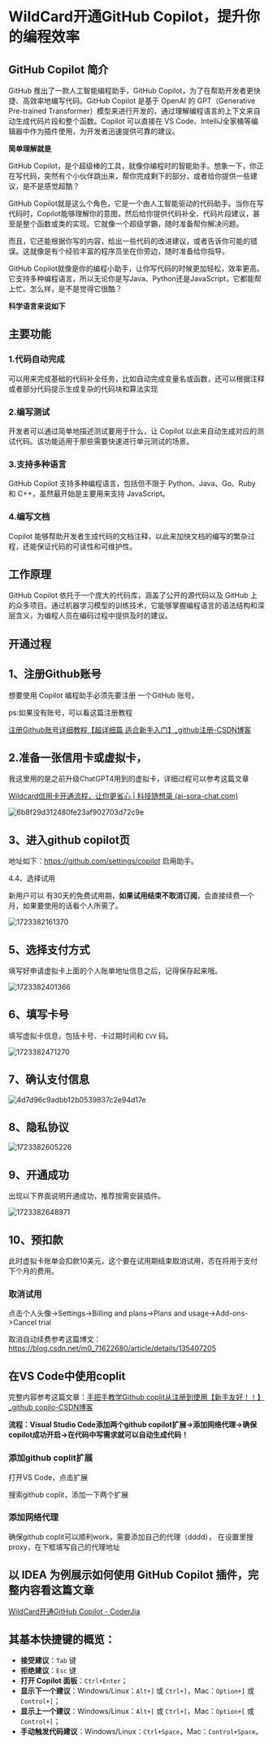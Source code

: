 # WildCard开通GitHub Copilot，提升你的编程效率

## GitHub Copilot 简介

GitHub 推出了一款人工智能编程助手，GitHub Copilot，为了在帮助开发者更快捷、高效率地编写代码。GitHub Copilot 是基于 OpenAI 的 GPT（Generative Pre-trained Transformer）模型来进行开发的，通过理解编程语言的上下文来自动生成代码片段和整个函数。Copilot 可以直接在 VS Code、IntelliJ全家桶等编辑器中作为插件使用，为开发者迅速提供可靠的建议。

**简单理解就是**

GitHub Copilot，是个超级棒的工具，就像你编程时的智能助手。想象一下，你正在写代码，突然有个小伙伴跳出来，帮你完成剩下的部分，或者给你提供一些建议，是不是感觉超酷？

GitHub Copilot就是这么个角色，它是一个由人工智能驱动的代码助手。当你在写代码时，Copilot能够理解你的意图，然后给你提供代码补全、代码片段建议，甚至是整个函数或类的实现。它就像一个超级学霸，随时准备帮你解决问题。

而且，它还能根据你写的内容，给出一些代码的改进建议，或者告诉你可能的错误。这就像是有个经验丰富的程序员坐在你旁边，随时准备给你指导。

GitHub Copilot就像是你的编程小助手，让你写代码的时候更加轻松，效率更高。它支持多种编程语言，所以无论你是写Java、Python还是JavaScript，它都能帮上忙。怎么样，是不是觉得它很酷？

**科学语言来说如下**

## 主要功能

### 1.代码自动完成

可以用来完成基础的代码补全任务，比如自动完成变量名或函数，还可以根据注释或者部分代码提示生成复杂的代码块和算法实现

### 2.编写测试

开发者可以通过简单地描述测试要用于什么，让 Copilot 以此来自动生成对应的测试代码。该功能适用于那些需要快速进行单元测试的场景。

### 3.支持多种语言

 GitHub Copilot 支持多种编程语言，包括但不限于 Python、Java、Go、Ruby 和 C++，虽然最开始是主要用来支持 JavaScript。

### 4.编写文档

Copilot 能够帮助开发者生成代码的文档注释，以此来加快文档的编写的繁杂过程，还能保证代码的可读性和可维护性。

## 工作原理

GitHub Copilot 依托于一个庞大的代码库，涵盖了公开的源代码以及 GitHub 上的众多项目。通过机器学习模型的训练技术，它能够掌握编程语言的语法结构和深层含义，为编程人员在编码过程中提供及时的建议。

## 开通过程

## 1、注册Github账号

想要使用 Copilot 编程助手必须先要注册 一个GitHub 账号。

ps:如果没有账号，可以看这篇注册教程

[注册Github账号详细教程【超详细篇 适合新手入门】_github注册-CSDN博客](https://blog.csdn.net/m0_67906358/article/details/128808210?ops_request_misc=&request_id=&biz_id=102&utm_term=github账号&utm_medium=distribute.pc_search_result.none-task-blog-2~all~sobaiduweb~default-0-128808210.nonecase&spm=1018.2226.3001.4187)

## 2.准备一张信用卡或虚拟卡，

我这里用的是之前升级ChatGPT4用到的虚拟卡，详细过程可以参考这篇文章

[Wildcard信用卡开通流程，让你更省心 | 科技随想录 (ai-sora-chat.com)](https://ai-sora-chat.com/#/handbook/Wildcard-credit-card-activation-process-making-you-worry-free.html)

![6b8f29d312480fe23af902703d72c9e](https://chatd.oss-us-east-1.aliyuncs.com/img2/202408112114557.png)

## 3、进入github copilot页

地址如下：https://github.com/settings/copilot 启用助手。

4.4、选择试用

新用户可以 有30天的免费试用期，**如果试用结束不取消订阅**，会直接续费一个月，如果要使用的话看个人所需了。

![1723382161370](https://chatd.oss-us-east-1.aliyuncs.com/img2/202408112116143.jpg)

## 5、选择支付方式

填写好申请虚拟卡上面的个人账单地址信息之后，记得保存起来哦。

![1723382401366](https://chatd.oss-us-east-1.aliyuncs.com/img2/202408112120600.png)

## 6、填写卡号

填写虚拟卡信息，包括卡号、卡过期时间和 `CVV` 码。

![1723382471270](https://chatd.oss-us-east-1.aliyuncs.com/img2/202408112121322.jpg)

## 7、确认支付信息

![4d7d96c9adbb12b0539837c2e94d17e](https://chatd.oss-us-east-1.aliyuncs.com/img2/202408112122538.png)

## 8、隐私协议

![1723382605226](https://chatd.oss-us-east-1.aliyuncs.com/img2/202408112123564.jpg)

## 9、开通成功

出现以下界面说明开通成功，推荐按需安装插件。

![1723382648971](https://chatd.oss-us-east-1.aliyuncs.com/img2/202408112124481.jpg)

## 10、预扣款

此时虚拟卡账单会扣款10美元，这个要在试用期结束取消试用，否在将用于支付下个月的费用。

### **取消试用**

点击个人头像->Settings->Billing and plans->Plans and usage->Add-ons->Cancel trial

取消自动续费参考这篇博文：https://blog.csdn.net/m0_71622680/article/details/135407205

## 在VS Code中使用coplit

完整内容参考这篇文章：[手把手教学Github coplit从注册到使用【新手友好！！】_github copilo-CSDN博客](https://blog.csdn.net/qq_61551948/article/details/140151275)

**流程：Visual Studio Code添加两个github copilot扩展→添加网络代理→确保copilot成功开启→在代码中写需求就可以自动生成代码！**

### 添加github coplit扩展

打开VS Code，点击扩展

搜索github coplit，添加一下两个扩展

### 添加网络代理

确保github coplit可以顺利work，需要添加自己的代理（dddd），
在设置里搜proxy，在下框填写自己的代理地址

## 以 IDEA 为例展示如何使用 GitHub Copilot 插件，完整内容看这篇文章

[WildCard开通GitHub Copilot - CoderJia](https://www.coderjia.cn/archives/8ac72ce4-6d33-4f4d-9699-a17bc8cc0b0c)

## 其基本快捷键的概览：

- **接受建议**：`Tab` 键
- **拒绝建议**：`Esc` 键
- **打开 Copilot 面板**：`Ctrl+Enter`；
- **显示下一个建议**：Windows/Linux：`Alt+]` 或 `Ctrl+]`，Mac：`Option+]` 或 `Control+]`；
- **显示上一个建议**：Windows/Linux：`Alt+[` 或 `Ctrl+[`，Mac：`Option+[` 或 `Control+[`；
- **手动触发代码建议**：Windows/Linux：`Ctrl+Space`，Mac：`Control+Space`。